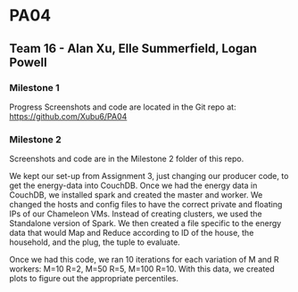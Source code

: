 # PA04 

## Team 16 - Alan Xu, Elle Summerfield, Logan Powell

### Milestone 1

Progress Screenshots and code are located in the Git repo at: https://github.com/Xubu6/PA04

### Milestone 2

Screenshots and code are in the Milestone 2 folder of this repo. 

We kept our set-up from Assignment 3, just changing our producer code, to get the energy-data into CouchDB. Once we had the energy data in CouchDB, we installed spark and created the master and worker. We changed the hosts and config files to have the correct private and floating IPs of our Chameleon VMs. Instead of creating clusters, we used the Standalone version of Spark. We then created a file specific to the energy data that would Map and Reduce according to ID of the house, the household, and the plug, the tuple to evaluate. 

Once we had this code, we ran 10 iterations for each variation of M and R workers: M=10 R=2, M=50 R=5, M=100 R=10. With this data, we created plots to figure out the appropriate percentiles. 
